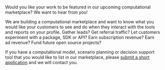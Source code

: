 Would you like your work to be featured in our upcoming computational marketplace? We want to hear from you!

We are building a computational marketplace and want to know what you would like your customers to see and do when they interact with the tools and reports on your profile. Gather leads? Get referral traffic? Let customers experiment with a package, SDK or API? Earn subscription revenue? Earn ad revenue? Fund future open source projects?

If you have a computational model, scenario planning or decision support tool that you would like to list in our marketplace, please [submit a short application](https://crosscompute.net/a/gather-creators) and we will contact you.
